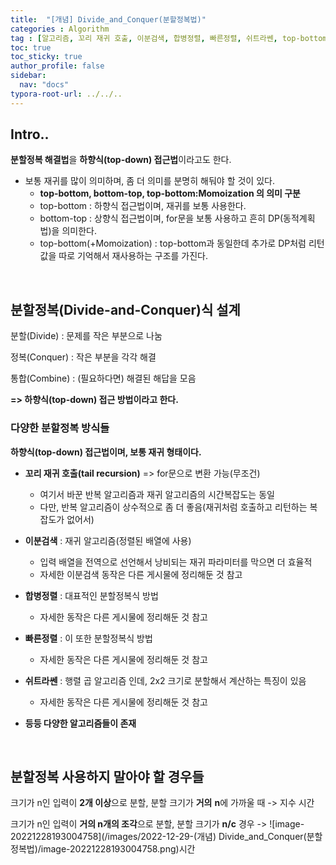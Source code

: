 ```yaml
---
title:  "[개념] Divide_and_Conquer(분할정복법)"
categories : Algorithm
tag : [알고리즘, 꼬리 재귀 호출, 이분검색, 합병정렬, 빠른정렬, 쉬트라쎈, top-bottom, top-down]
toc: true
toc_sticky: true
author_profile: false
sidebar:
  nav: "docs"
typora-root-url: ../../..
---
```




## Intro..

**분할정복 해결법**을 **하향식(top-down) 접근법**이라고도 한다.

* 보통 재귀를 많이 의미하며, 좀 더 의미를 분명히 해둬야 할 것이 있다.
  * **top-bottom, bottom-top, top-bottom:Momoization 의 의미 구분**
  * top-bottom : 하향식 접근법이며, 재귀를 보통 사용한다.
  * bottom-top : 상향식 접근법이며, for문을 보통 사용하고 흔히 DP(동적계획법)을 의미한다.
  * top-bottom(+Momoization) : top-bottom과 동일한데 추가로 DP처럼 리턴값을 따로 기억해서 재사용하는 구조를 가진다.

<br>

## 분할정복(Divide-and-Conquer)식 설계

분할(Divide) : 문제를 작은 부분으로 나눔

정복(Conquer) : 작은 부분을 각각 해결

통합(Combine) : (필요하다면) 해결된 해답을 모음

**=> 하향식(top-down) 접근 방법이라고 한다.**



### 다양한 분할정복 방식들

**하향식(top-down) 접근법이며, 보통 재귀 형태이다.**

* **꼬리 재귀 호출(tail recursion)** => for문으로 변환 가능(무조건)
  * 여기서 바꾼 반복 알고리즘과 재귀 알고리즘의 시간복잡도는 동일
  * 다만, 반복 알고리즘이 상수적으로 좀 더 좋음(재귀처럼 호출하고 리턴하는 복잡도가 없어서)
* **이분검색** : 재귀 알고리즘(정렬된 배열에 사용)
  * 입력 배열을 전역으로 선언해서 낭비되는 재귀 파라미터를 막으면 더 효율적
  * 자세한 이분검색 동작은 다른 게시물에 정리해둔 것 참고
* **합병정렬** : 대표적인 분할정복식 방법
  * 자세한 동작은 다른 게시물에 정리해둔 것 참고
* **빠른정렬** : 이 또한 분할정복식 방법
  * 자세한 동작은 다른 게시물에 정리해둔 것 참고
* **쉬트라쎈** : 행렬 곱 알고리즘 인데, 2x2 크기로 분할해서 계산하는 특징이 있음
  * 자세한 동작은 다른 게시물에 정리해둔 것 참고

* **등등 다양한 알고리즘들이 존재**



<br>

## 분할정복 사용하지 말아야 할 경우들

크기가 n인 입력이 **2개 이상**으로 분할, 분할 크기가 **거의** **n**에 가까울 때 -> 지수 시간

크기가 n인 입력이 **거의 n개의 조각**으로 분할, 분할 크기가 **n/c** 경우 -> ![image-20221228193004758](/images/2022-12-29-(개념) Divide_and_Conquer(분할정복법)/image-20221228193004758.png)시간





